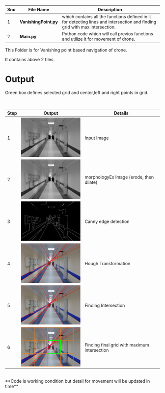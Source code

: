 Sno | File Name | Description
--- | --------- | -----------
1 | **VanishingPoint.py** | which contains all the functions defined in it for detecting lines and intersection and finding grid with max intersection.
2 | **Main.py** | Python code which will call previos functions and utilize it for movement of drone.

This Folder is for Vanishing point based navigation of drone.

It contains above 2 files.

# Output
<p>Green box defines selected grid and center,left and right points in grid.</p><br>

| Step  | Output | Details
| ------------- | ------------- | ------------- |
| 1  | <img src="/vanish_point/opening.jpg" width="250">  | Input Image |
| 2  | <img src="/vanish_point/opening.jpg" width="250">  | morphologyEx Image (erode, then dilate) |
| 3  | <img src="/vanish_point/canny.jpg" width="250">  | Canny edge detection |
| 4  | <img src="/vanish_point/hough.jpg" width="250">  | Hough Transformation |
| 5  | <img src="/vanish_point/circle.jpg" width="250">  | Finding Intersection |
| 6  | <img src="/vanish_point/corridor_6.jpg" width="250">  | Finding final grid with maximum intersection |
<br>
**Code is working condition but detail for movement will be updated in time**
